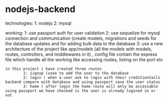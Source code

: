 # nodejs-backend
technologies: 
    1: nodejs
    2: mysql 
    
    
working: 
		1: use passport auth for user validation 
		2: use sequelize for mysql connection and communication (create models, migrations and seeds for the database updates and for adding bulk data to the database
		3: use a new architecture of the project like app/models (all  the models with models, routes, controllers, and middlewares in it) ,  config file contain the express file which handle all the working like accessing routes, listing on the port etc
    
    in this project i have created three routes 
            1: signup (usee to add the user to the database
            2: login ( when a user ask to login with their creditientails backend compare with database and using passport save the user status 
            3: home ( after login the home route will only be accessable using passport we have checked is the user is already logined in or not
